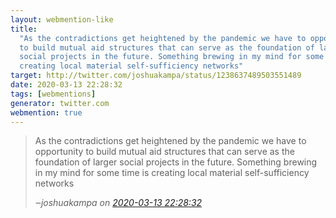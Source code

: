 ```yaml
---
layout: webmention-like
title:
  "As the contradictions get heightened by the pandemic we have to opportunity
  to build mutual aid structures that can serve as the foundation of larger
  social projects in the future. Something brewing in my mind for some time is
  creating local material self-sufficiency networks"
target: http://twitter.com/joshuakampa/status/1238637489503551489
date: 2020-03-13 22:28:32
tags: [webmentions]
generator: twitter.com
webmention: true
---
```


<blockquote class="external-citation">
  <p>
    As the contradictions get heightened by the pandemic we have to opportunity to build mutual aid structures that can serve as the foundation of larger social projects in the future. Something brewing in my mind for some time is creating local material self-sufficiency networks
  </p>
  <cite>‒<span class="p-author p-name">joshuakampa</span>
    on
    <a href="http://twitter.com/joshuakampa/status/1238637489503551489" rel="external nofollow" target="_blank">2020-03-13 22:28:32</a>
  </cite>
</blockquote>
